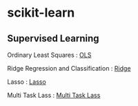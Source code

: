 # scikit-learn

## Supervised Learning 

Ordinary Least Squares : [OLS][OLSLINK]

[OLSLINK]: https://github.com/ceo21ckim/scikit-learn/tree/main/1.%20Supervised%20learning/1.%20Ordinary%20Least%20Squares


Ridge Regression and Classification : [Ridge][ridgelink]

[ridgelink]: https://github.com/ceo21ckim/scikit-learn/tree/main/1.%20Supervised%20learning/2.%20Ridge%20regression%20and%20classification

Lasso : [Lasso][lassolink]

[lassolink]: https://github.com/ceo21ckim/scikit-learn/tree/main/1.%20Supervised%20learning/3.%20Lasso

Multi Task Lass : [Multi Task Lass][mtllink]

[mtllink]: https://github.com/ceo21ckim/scikit-learn/blob/main/1.%20Supervised%20learning/4.%20Multi-task%20Lasso/joint%20feature%20selection%20with%20multi-task%20Lasso.py

